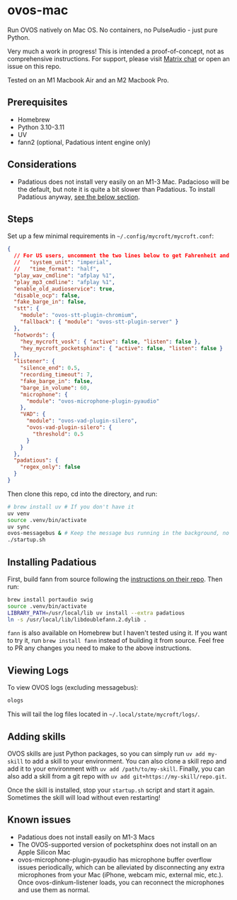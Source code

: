 # ovos-mac

Run OVOS natively on Mac OS. No containers, no PulseAudio - just pure Python.

Very much a work in progress! This is intended a proof-of-concept, not as comprehensive instructions. For support, please visit [Matrix chat](https://matrix.to/#/#OpenVoiceOS-Support:matrix.org) or open an issue on this repo.

Tested on an M1 Macbook Air and an M2 Macbook Pro.

## Prerequisites

- Homebrew
- Python 3.10-3.11
- UV
- fann2 (optional, Padatious intent engine only)

## Considerations

- Padatious does not install very easily on an M1-3 Mac. Padacioso will be the default, but note it is quite a bit slower than Padatious. To install Padatious anyway, [see the below section](#installing-padatious).

## Steps

Set up a few minimal requirements in `~/.config/mycroft/mycroft.conf`:

```json
{
  // For US users, uncomment the two lines below to get Fahrenheit and 12-hour time
  //   "system_unit": "imperial",
  //   "time_format": "half",
  "play_wav_cmdline": "afplay %1",
  "play_mp3_cmdline": "afplay %1",
  "enable_old_audioservice": true,
  "disable_ocp": false,
  "fake_barge_in": false,
  "stt": {
    "module": "ovos-stt-plugin-chromium",
    "fallback": { "module": "ovos-stt-plugin-server" }
  },
  "hotwords": {
    "hey_mycroft_vosk": { "active": false, "listen": false },
    "hey_mycroft_pocketsphinx": { "active": false, "listen": false }
  },
  "listener": {
    "silence_end": 0.5,
    "recording_timeout": 7,
    "fake_barge_in": false,
    "barge_in_volume": 60,
    "microphone": {
      "module": "ovos-microphone-plugin-pyaudio"
    },
    "VAD": {
      "module": "ovos-vad-plugin-silero",
      "ovos-vad-plugin-silero": {
        "threshold": 0.5
      }
    }
  },
  "padatious": {
    "regex_only": false
  }
}
```

Then clone this repo, cd into the directory, and run:

```zsh
# brew install uv # If you don't have it
uv venv
source .venv/bin/activate
uv sync
ovos-messagebus & # Keep the message bus running in the background, no need to shut it down and spin it up each time
./startup.sh
```

## Installing Padatious

First, build fann from source following the [instructions on their repo](https://github.com/libfann/fann). Then run:

```zsh
brew install portaudio swig
source .venv/bin/activate
LIBRARY_PATH=/usr/local/lib uv install --extra padatious
ln -s /usr/local/lib/libdoublefann.2.dylib .
```

`fann` is also available on Homebrew but I haven't tested using it. If you want to try it, run `brew install fann` instead of building it from source. Feel free to PR any changes you need to make to the above instructions.

## Viewing Logs

To view OVOS logs (excluding messagebus):

```sh
ologs
```

This will tail the log files located in `~/.local/state/mycroft/logs/`.

## Adding skills

OVOS skills are just Python packages, so you can simply run `uv add my-skill` to add a skill to your environment. You can also clone a skill repo and add it to your environment with `uv add /path/to/my-skill`. Finally, you can also add a skill from a git repo with `uv add git+https://my-skill/repo.git`.

Once the skill is installed, stop your `startup.sh` script and start it again. Sometimes the skill will load without even restarting!

## Known issues

- Padatious does not install easily on M1-3 Macs
- The OVOS-supported version of pocketsphinx does not install on an Apple Silicon Mac
- ovos-microphone-plugin-pyaudio has microphone buffer overflow issues periodically, which can be alleviated by disconnecting any extra microphones from your Mac (iPhone, webcam mic, external mic, etc.). Once ovos-dinkum-listener loads, you can reconnect the microphones and use them as normal.
